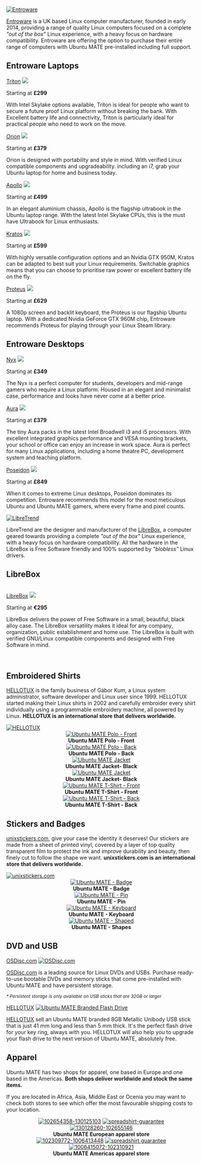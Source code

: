 <!--
.. title: Ubuntu MATE Boutique
.. slug: index
.. date: 2015-06-04 23:01:09 UTC
.. tags: Ubuntu MATE,Shop,Store,Boutique,Stickers,Shirts,Computers,Laptops,Desktops,USB,Entroware
.. link:
.. description:
.. type: text
-->

<div class="row">
  <div class="col-lg-12">
    <div class="well bs-component">
    <a href="https://entroware.com"><img class="centered" src="/images/sponsors/entroware.png" alt="Entroware" /></a>
    </div>
  </div>
</div>

[Entroware](https://entroware.com) is a UK based Linux computer
manufacturer, founded in early 2014, providing a range of quality Linux
computers focused on a complete *"out of the box"* Linux experience,
with a heavy focus on hardware compatibility. Entroware are offering
the option to purchase their entire range of computers with Ubuntu MATE
pre-installed including full support.

## Entroware Laptops

<div class="row">
  <div class="col-lg-4">
    <div class="bs-component">
      <div class="list-group">
        <a class="list-group-item active" href="https://www.entroware.com/store/triton">Triton</a>
        <a class="list-group-item" href="https://www.entroware.com/store/triton"><img class="centered" src="/images/merch/entroware/triton_front_mate.jpg" /></a>
	      <p class="list-group-item">Starting at <b>£299</b></p>
        <p class="list-group-item">With Intel Skylake options
        available, Triton is ideal for people who want to secure a
        future proof Linux platform without breaking the bank. With
        Excellent battery life and connectivity, Triton is particularly
        ideal for practical people who need to work on the move.</p>
      </div>
    </div>
  </div>
  <div class="col-lg-4">
    <div class="bs-component">
      <div class="list-group">
        <a class="list-group-item active" href="https://www.entroware.com/store/orion">Orion</a>
        <a class="list-group-item" href="https://www.entroware.com/store/orion"><img class="centered" src="/images/merch/entroware/orion_front_mate.jpg" /></a>
	      <p class="list-group-item">Starting at <b>£379</b></p>
        <p class="list-group-item">Orion is designed with portability
        and style in mind. With verified Linux compatible components
        and upgradeability. including an i7, grab your Ubuntu laptop
        for home and business today.</p>
      </div>
    </div>
  </div>
  <div class="col-lg-4">
    <div class="bs-component">
      <div class="list-group">
        <a class="list-group-item active" href="https://www.entroware.com/store/apollo">Apollo</a>
        <a class="list-group-item" href="https://www.entroware.com/store/apollo"><img class="centered" src="/images/merch/entroware/apollo_new_mate.jpg" /></a>
        <p class="list-group-item">Starting at <b>£499</b></p>
        <p class="list-group-item">In an elegant aluminium chassis,
        Apollo is the flagship ultrabook in the Ubuntu laptop range.
        With the latest Intel Skylake CPUs, this is the must have
        Ultrabook for Linux enthusiasts.</p>
      </div>
    </div>
  </div>
</div>

<div class="row">
  <div class="col-lg-6">
    <div class="bs-component">
      <div class="list-group">
        <a class="list-group-item active" href="https://www.entroware.com/store/kratos">Kratos</a>
        <a class="list-group-item" href="https://www.entroware.com/store/kratos"><img class="centered" src="/images/merch/entroware/kratos_front_mate.jpg" /></a>
	      <p class="list-group-item">Starting at <b>£599</b></p>
        <p class="list-group-item">With highly versatile configuration
        options and an Nvidia GTX 950M, Kratos can be adapted to best
        suit your Linux requirements. Switchable graphics means that
        you can choose to prioritise raw power or excellent battery
        life on the fly.</p>
      </div>
    </div>
  </div>
  <div class="col-lg-6">
    <div class="bs-component">
      <div class="list-group">
        <a class="list-group-item active" href="https://www.entroware.com/store/proteus">Proteus</a>
        <a class="list-group-item" href="https://www.entroware.com/store/proteus"><img class="centered" src="/images/merch/entroware/proteus_front_mate.jpg" /></a>
        <p class="list-group-item">Starting at <b>£629</b></p>
        <p class="list-group-item">A 1080p screen and backlit keyboard,
        the Proteus is our flagship Ubuntu laptop. With a dedicated
        Nvidia GeForce GTX 960M chip, Entroware recommends Proteus for
        playing through your Linux Steam library.</p>
      </div>
    </div>
  </div>
</div>

## Entroware Desktops

<div class="row">
  <div class="col-lg-4">
    <div class="bs-component">
      <div class="list-group">
        <a class="list-group-item active" href="https://www.entroware.com/store/nyx">Nyx</a>
        <a class="list-group-item" href="https://www.entroware.com/store/nyx"><img class="centered" src="/images/merch/entroware/nyx.jpg" /></a>
        <p class="list-group-item">Starting at <b>£349</b></p>
        <p class="list-group-item">The Nyx is a perfect computer for students, developers
        and mid-range gamers who require a Linux platform. Housed in an elegant and
        minimalist case, performance and looks have never come at a better price.</p>
      </div>
    </div>
  </div>
  <div class="col-lg-4">
    <div class="bs-component">
      <div class="list-group">
        <a class="list-group-item active" href="https://www.entroware.com/store/aura">Aura</a>
        <a class="list-group-item" href="https://www.entroware.com/store/aura"><img class="centered" src="/images/merch/entroware/aura.jpg" /></a>
        <p class="list-group-item">Starting at <b>£379</b></p>
        <p class="list-group-item">The tiny Aura packs in the latest
        Intel Broadwell i3 and i5 processors. With excellent integrated
        graphics performance and VESA mounting brackets, your school or
        office can enjoy an increase in work space. Aura is perfect for
        many Linux applications, including a home theatre PC,
        development system and teaching platform.</p>
      </div>
    </div>
  </div>
  <div class="col-lg-4">
    <div class="bs-component">
      <div class="list-group">
        <a class="list-group-item active" href="https://www.entroware.com/store/poseidon">Poseidon</a>
        <a class="list-group-item" href="https://www.entroware.com/store/poseidon"><img class="centered" src="/images/merch/entroware/poseidon.jpg"></a>
        <p class="list-group-item">Starting at <b>£849</b></p>
        <p class="list-group-item">When it comes to extreme Linux
        desktops, Poseidon dominates its competition. Entroware
        recommends this model for the most meticulous Ubuntu and Ubuntu
        MATE gamers, where every frame and pixel counts.</p>
      </div>
    </div>
  </div>
</div>

<div class="row">
  <div class="col-lg-12">
    <div class="well bs-component">
    <a href="https://www.libretrend.com/en/"><img class="centered" src="/images/sponsors/libretrend-black.png" alt="LibreTrend" /></a>
    </div>
  </div>
</div>

LibreTrend are the designer and manufacturer of the
[LibreBox](http://www.libretrend.com/en/hardware), a computer geared
towards providing a complete *"out of the box"* Linux experience, with
a heavy focus on hardware compatibility. All the hardware in the
LibreBox is Free Software friendly and 100% supported by *"blobless"*
Linux drivers.

## LibreBox

<div class="row">
  <div class="col-lg-3">
    <div class="bs-component">&nbsp;</div>
  </div>
  <div class="col-lg-6">
    <div class="bs-component">
      <div class="list-group">
        <a class="list-group-item active" href="http://www.libretrend.com/en/store/librebox">LibreBox</a>
        <a class="list-group-item" href="http://www.libretrend.com/en/store/librebox"><img class="centered" src="/images/merch/libretrend/LB_TripleBox_0.jpg" /></a>
	      <p class="list-group-item">Starting at <b>&euro;295</b></p>
        <p class="list-group-item">LibreBox delivers the power of Free
        Software in a small, beautiful, black alloy case. The LibreBox
        versatility makes it ideal for any company, organization,
        public establishment and home use. The LibreBox is built with
        verified GNU/Linux compatible components and designed with Free
        Software in mind.</p>
      </div>
    </div>
  </div>
  <div class="col-lg-3">
    <div class="bs-component">&nbsp;</div>
  </div>
</div>

## Embroidered Shirts

[HELLOTUX](https://www.hellotux.com/) is the family business of Gábor Kum,
a Linux system administrator, software developer and Linux user since 1999.
HELLOTUX started making their Linux shirts in 2002 and carefully embroider
every shirt individually using a programmable embroidery machine, all powered
by Linux. **HELLOTUX is an international store that delivers worldwide.**

<div class="row">
  <div class="col-lg-12">
    <div class="bs-component">
        <a href="https://www.hellotux.com/ubuntu-mate"><img class="centered" src="/images/sponsors/hellotux.png" alt="HELLOTUX" /></a>
    </div>
  </div>
</div>

<div class="row">
  <div class="col-lg-2">
    <div class="bs-component" align="center">
        <a href="https://www.hellotux.com/ubuntu-mate"><img class="centered" src="/images/merch/hellotux/ubuntu-mate-polo-kiwi-front.jpg" alt="Ubuntu MATE Polo - Front" /></a>
        <br />
        <b>Ubuntu MATE Polo - Front</b>
    </div>
  </div>
  <div class="col-lg-2">
    <div class="bs-component" align="center">
        <a href="https://www.hellotux.com/ubuntu-mate"><img class="centered" src="/images/merch/hellotux/ubuntu-mate-polo-kiwi-back.jpg" alt="Ubuntu MATE Polo - Back" /></a>
        <br />
        <b>Ubuntu MATE Polo - Back</b>
    </div>
  </div>
  <div class="col-lg-2">
    <div class="bs-component" align="center">
        <a href="https://www.hellotux.com/ubuntu-mate"><img class="centered" src="/images/merch/hellotux/ubuntumate_jacket_black-1.png" alt="Ubuntu MATE Jacket" /></a>
        <br />
        <b>Ubuntu MATE Jacket- Black</b>
    </div>
  </div>
  <div class="col-lg-2">
    <div class="bs-component" align="center">
        <a href="https://www.hellotux.com/ubuntu-mate"><img class="centered" src="/images/merch/hellotux/ubuntumate_jacket_black-2.png" alt="Ubuntu MATE Jacket" /></a>
        <br />
        <b>Ubuntu MATE Jacket- Black</b>
    </div>
  </div>
  <div class="col-lg-2">
    <div class="bs-component" align="center">
        <a href="https://www.hellotux.com/ubuntu-mate"><img class="centered" src="/images/merch/hellotux/ubuntu-mate-t-white-front.jpg" alt="Ubuntu MATE T-Shirt - Front" /></a>
        <br />
        <b>Ubuntu MATE T-Shirt - Front</b>
    </div>
  </div>
  <div class="col-lg-2">
    <div class="bs-component" align="center">
        <a href="https://www.hellotux.com/ubuntu-mate"><img class="centered" src="/images/merch/hellotux/ubuntu-mate-t-white-back.jpg" alt="Ubuntu MATE T-Shirt - Back" /></a>
        <br />
        <b>Ubuntu MATE T-Shirt - Back</b>
    </div>
  </div>
</div>

## Stickers and Badges

[unixstickers.com](http://www.unixstickers.com/tag/ubuntumate), give your case
the identity it deserves! Our stickers are made from a sheet of printed vinyl,
covered by a layer of top quality transparent film to protect the ink and
improve durability and beauty, then finely cut to follow the shape we want.
**unixstickers.com is an international store that delivers worldwide.**

<div class="row">
  <div class="col-lg-12">
    <div class="well bs-component">
        <a href="http://www.unixstickers.com/tag/ubuntumate"><img class="centered" src="/images/sponsors/unixstickers.png" alt="unixstickers.com" /></a>
    </div>
  </div>
</div>

<div class="row">
  <div class="col-lg-4">
    <div class="bs-component" align="center">
        <a href="http://www.unixstickers.com/tag/ubuntumate"><img class="centered" src="/images/merch/unixstickers/Ubuntu-MATE-Badge.png" alt="Ubuntu MATE - Badge" /></a>
        <br />
        <b>Ubuntu MATE - Badge</b>
    </div>
  </div>
  <div class="col-lg-4">
    <div class="bs-component" align="center">
        <a href="http://www.unixstickers.com/tag/ubuntumate"><img class="centered" src="/images/merch/unixstickers/Ubuntu-MATE-Pin.png" alt="Ubuntu MATE - Pin" /></a>
        <br />
        <b>Ubuntu MATE - Pin</b>
    </div>
  </div>
  <div class="col-lg-4">
    <div class="bs-component" align="center">
        <a href="http://www.unixstickers.com/tag/ubuntumate"><img class="centered" src="/images/merch/unixstickers/Ubuntu-MATE-Keyboard.png" alt="Ubuntu MATE - Keyboard" /></a>
        <br />
        <b>Ubuntu MATE - Keyboard</b>
    </div>
  </div>
</div>

<div class="row">
  <div class="col-lg-12">
    <div class="bs-component" align="center">
        <a href="http://www.unixstickers.com/tag/ubuntumate"><img class="centered" src="/images/merch/unixstickers/Ubuntu-MATE-Shaped.png" alt="Ubuntu MATE - Shaped" /></a>
        <br />
        <b>Ubuntu MATE - Shapes</b>
    </div>
  </div>
</div>

## DVD and USB

<div class="row">
  <div class="col-lg-6">
    <div class="bs-component">
      <div class="list-group">
        <a class="list-group-item active" href="https://www.osdisc.com/?affiliate=ubuntumate">OSDisc.com</a>
        <a class="list-group-item" href="https://www.osdisc.com/products/ubuntumate?affiliate=ubuntumate">
        <img class="centered" src="/images/sponsors/osdisc.png" alt="OSDisc.com" /></a>
      </div>
        <p><a href="https://www.osdisc.com/products/ubuntumate?affiliate=ubuntumate">OSDisc.com</a> 
        is a leading source for Linux DVDs and USBs. Purchase 
        ready-to-use bootable DVDs and memory sticks that come 
        pre-installed with Ubuntu MATE and have persistent storage.</p> 
        <p><small><i>* Persistent storage is only available on USB 
        sticks that are 32GB or larger</i></small></p>
    </div>
  </div>
  <div class="col-lg-6">
    <div class="bs-component">
      <div class="list-group">
        <a class="list-group-item active" href="https://www.hellotux.com/ubuntumate1510_flash_drive">HELLOTUX</a>
        <a class="list-group-item" href="https://www.hellotux.com/ubuntumate1510_flash_drive">
        <img class="centered" src="/images/merch/hellotux/flashdrive.jpg" alt="Ubuntu MATE Branded Flash Drive" /></a>
      </div>
    </div>
        <p><a href="https://www.hellotux.com/ubuntumate1510_flash_drive">HELLOTUX</a>
        sell an Ubuntu MATE branded 8GB Metallic Unibody USB stick that is just
        41 mm long and less than 5 mm thick. It's the perfect flash drive for
        your key ring, always with you. HELLOTUX will also help you to upgrade
        your flash drive to the next version of Ubuntu MATE, absolutely free.</p>
  </div>  
</div>

## Apparel

Ubuntu MATE has two shops for apparel, one based in Europe and one based in the
Americas. <b>Both shops deliver worldwide and stock the same items.</b>

If you are located in Africa, Asia, Middle East or Ocenia you may want to check
both stores to see which offer the most favourable shipping costs to your
location.

<div class="row">
  <div class="col-lg-6">
    <div class="well bs-component" align="center">
    <a href="https://shop.spreadshirt.co.uk/ubuntu-mate/"><img src="/images/merch/spreadshirt/white-t-shirt.png" alt="102654358-130125103"/></a>
    <a href="https://www.spreadshirt.co.uk/spreadshirt-guarantee-C4070" onclick="window.open(this.href,'','height=520,width=640,scrollbars=yes'); return false;"><img src="/images/sponsors/spreadshirt-guarantee.png" alt="spreadshirt-guarantee" /></a>
    <a href="https://shop.spreadshirt.co.uk/ubuntu-mate/"><img src="/images/merch/spreadshirt/white-mug.png" alt="130128260-102655146"/></a>
    <br />
    <b>Ubuntu MATE European apparel store</b>
    </div>
  </div>
  <div class="col-lg-6">
    <div class="well bs-component" align="center">
    <a href="https://shop.spreadshirt.com/ubuntu-mate/"><img src="/images/merch/spreadshirt/white-t-shirt.png" alt="102309772-1006413448"/></a>
    <a href="https://www.spreadshirt.com/spreadshirt-guarantee-C3570" onclick="window.open(this.href,'','height=500,width=640,scrollbars=yes'); return false;"><img src="/images/sponsors/spreadshirt-guarantee.png" alt="spreadshirt guarantee" /></a>
    <a href="https://shop.spreadshirt.com/ubuntu-mate/"><img src="/images/merch/spreadshirt/white-mug.png" alt="1006415072-102310921" /></a>
    <br />
    <b>Ubuntu MATE Americas apparel store</b>
    </div>
  </div>
</div>
